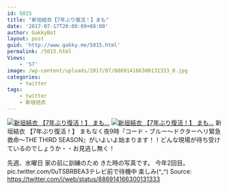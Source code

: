```yaml
---
id: 5015
title: "新垣結衣【7年ぶり復活！】まも"
date: '2017-07-17T20:00:09+08:00'
author: GakkyBot
layout: post
guid: 'http://www.gakky.me/5015.html'
permalink: /5015.html
Views:
    - '57'
image: /wp-content/uploads/2017/07/886914166300131333_0.jpg
categories:
    - twitter
tags:
    - twitter
    - 新垣结衣
---
```


[![新垣結衣
【7年ぶり復活！】
まも...](http://www.yui-aragaki.org/wp-content/uploads/2017/07/886914166300131333_0.jpg)](http://www.yui-aragaki.org/wp-content/uploads/2017/07/886914166300131333_0.jpg)
[![新垣結衣
【7年ぶり復活！】
まも...](http://www.yui-aragaki.org/wp-content/uploads/2017/07/886914166300131333_1.jpg)](http://www.yui-aragaki.org/wp-content/uploads/2017/07/886914166300131333_1.jpg)
新垣結衣
【7年ぶり復活！】
まもなく夜9時『コード・ブルー～ドクターヘリ緊急救命～THE THIRD SEASON』がいよいよ始まります！！どんな現場が待ち受けているのでしょうか・・お見逃し無く！

先週、水曜日
家の前に訓練のため
きた時の写真です。
今年2回目。pic.twitter.com/0uTSBRBEA3テレビ前で待機中 楽しみ(^\_^)
Source: <https://twitter.com/i/web/status/886914166300131333>
